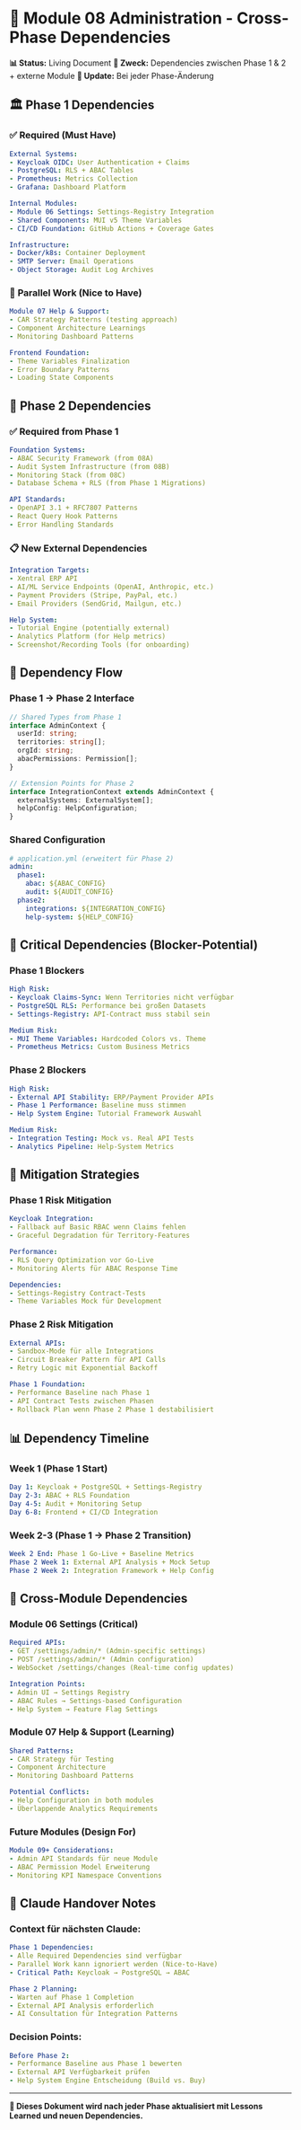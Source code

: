 # 🔗 Module 08 Administration - Cross-Phase Dependencies

**📊 Status:** Living Document
**🎯 Zweck:** Dependencies zwischen Phase 1 & 2 + externe Module
**🔄 Update:** Bei jeder Phase-Änderung

## 🏛️ **Phase 1 Dependencies**

### ✅ **Required (Must Have)**
```yaml
External Systems:
- Keycloak OIDC: User Authentication + Claims
- PostgreSQL: RLS + ABAC Tables
- Prometheus: Metrics Collection
- Grafana: Dashboard Platform

Internal Modules:
- Module 06 Settings: Settings-Registry Integration
- Shared Components: MUI v5 Theme Variables
- CI/CD Foundation: GitHub Actions + Coverage Gates

Infrastructure:
- Docker/k8s: Container Deployment
- SMTP Server: Email Operations
- Object Storage: Audit Log Archives
```

### 🔄 **Parallel Work (Nice to Have)**
```yaml
Module 07 Help & Support:
- CAR Strategy Patterns (testing approach)
- Component Architecture Learnings
- Monitoring Dashboard Patterns

Frontend Foundation:
- Theme Variables Finalization
- Error Boundary Patterns
- Loading State Components
```

## 🔌 **Phase 2 Dependencies**

### ✅ **Required from Phase 1**
```yaml
Foundation Systems:
- ABAC Security Framework (from 08A)
- Audit System Infrastructure (from 08B)
- Monitoring Stack (from 08C)
- Database Schema + RLS (from Phase 1 Migrations)

API Standards:
- OpenAPI 3.1 + RFC7807 Patterns
- React Query Hook Patterns
- Error Handling Standards
```

### 📋 **New External Dependencies**
```yaml
Integration Targets:
- Xentral ERP API
- AI/ML Service Endpoints (OpenAI, Anthropic, etc.)
- Payment Providers (Stripe, PayPal, etc.)
- Email Providers (SendGrid, Mailgun, etc.)

Help System:
- Tutorial Engine (potentially external)
- Analytics Platform (for Help metrics)
- Screenshot/Recording Tools (for onboarding)
```

## 🔄 **Dependency Flow**

### **Phase 1 → Phase 2 Interface**
```typescript
// Shared Types from Phase 1
interface AdminContext {
  userId: string;
  territories: string[];
  orgId: string;
  abacPermissions: Permission[];
}

// Extension Points for Phase 2
interface IntegrationContext extends AdminContext {
  externalSystems: ExternalSystem[];
  helpConfig: HelpConfiguration;
}
```

### **Shared Configuration**
```yaml
# application.yml (erweitert für Phase 2)
admin:
  phase1:
    abac: ${ABAC_CONFIG}
    audit: ${AUDIT_CONFIG}
  phase2:
    integrations: ${INTEGRATION_CONFIG}
    help-system: ${HELP_CONFIG}
```

## 🚨 **Critical Dependencies (Blocker-Potential)**

### **Phase 1 Blockers**
```yaml
High Risk:
- Keycloak Claims-Sync: Wenn Territories nicht verfügbar
- PostgreSQL RLS: Performance bei großen Datasets
- Settings-Registry: API-Contract muss stabil sein

Medium Risk:
- MUI Theme Variables: Hardcoded Colors vs. Theme
- Prometheus Metrics: Custom Business Metrics
```

### **Phase 2 Blockers**
```yaml
High Risk:
- External API Stability: ERP/Payment Provider APIs
- Phase 1 Performance: Baseline muss stimmen
- Help System Engine: Tutorial Framework Auswahl

Medium Risk:
- Integration Testing: Mock vs. Real API Tests
- Analytics Pipeline: Help-System Metrics
```

## 🔧 **Mitigation Strategies**

### **Phase 1 Risk Mitigation**
```yaml
Keycloak Integration:
- Fallback auf Basic RBAC wenn Claims fehlen
- Graceful Degradation für Territory-Features

Performance:
- RLS Query Optimization vor Go-Live
- Monitoring Alerts für ABAC Response Time

Dependencies:
- Settings-Registry Contract-Tests
- Theme Variables Mock für Development
```

### **Phase 2 Risk Mitigation**
```yaml
External APIs:
- Sandbox-Mode für alle Integrations
- Circuit Breaker Pattern für API Calls
- Retry Logic mit Exponential Backoff

Phase 1 Foundation:
- Performance Baseline nach Phase 1
- API Contract Tests zwischen Phasen
- Rollback Plan wenn Phase 2 Phase 1 destabilisiert
```

## 📊 **Dependency Timeline**

### **Week 1 (Phase 1 Start)**
```yaml
Day 1: Keycloak + PostgreSQL + Settings-Registry
Day 2-3: ABAC + RLS Foundation
Day 4-5: Audit + Monitoring Setup
Day 6-8: Frontend + CI/CD Integration
```

### **Week 2-3 (Phase 1 → Phase 2 Transition)**
```yaml
Week 2 End: Phase 1 Go-Live + Baseline Metrics
Phase 2 Week 1: External API Analysis + Mock Setup
Phase 2 Week 2: Integration Framework + Help Config
```

## 🔗 **Cross-Module Dependencies**

### **Module 06 Settings (Critical)**
```yaml
Required APIs:
- GET /settings/admin/* (Admin-specific settings)
- POST /settings/admin/* (Admin configuration)
- WebSocket /settings/changes (Real-time config updates)

Integration Points:
- Admin UI → Settings Registry
- ABAC Rules → Settings-based Configuration
- Help System → Feature Flag Settings
```

### **Module 07 Help & Support (Learning)**
```yaml
Shared Patterns:
- CAR Strategy für Testing
- Component Architecture
- Monitoring Dashboard Patterns

Potential Conflicts:
- Help Configuration in both modules
- Überlappende Analytics Requirements
```

### **Future Modules (Design For)**
```yaml
Module 09+ Considerations:
- Admin API Standards für neue Module
- ABAC Permission Model Erweiterung
- Monitoring KPI Namespace Conventions
```

## 🤖 **Claude Handover Notes**

### **Context für nächsten Claude:**
```yaml
Phase 1 Dependencies:
- Alle Required Dependencies sind verfügbar
- Parallel Work kann ignoriert werden (Nice-to-Have)
- Critical Path: Keycloak → PostgreSQL → ABAC

Phase 2 Planning:
- Warten auf Phase 1 Completion
- External API Analysis erforderlich
- AI Consultation für Integration Patterns
```

### **Decision Points:**
```yaml
Before Phase 2:
- Performance Baseline aus Phase 1 bewerten
- External API Verfügbarkeit prüfen
- Help System Engine Entscheidung (Build vs. Buy)
```

---

**🔄 Dieses Dokument wird nach jeder Phase aktualisiert mit Lessons Learned und neuen Dependencies.**